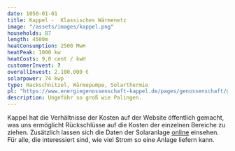 ```yaml
---
date: 1050-01-01
title: Kappel -  Klassisches Wärmenetz
image: "/assets/images/kappel.png"
households: 87
length: 4500m
heatConsumption: 2500 MwH 
heatPeak: 1000 kw 
heatCosts: 9,0 cent / kwH
customerInvest: ?
overallInvest: 2.100.000 €
solarpower: 74 kwp
type: Hackschnitzel, Wärmepumpe, Solarthermie
pl: "https://www.energiegenossenschaft-kappel.de/pages/genossenschaft/geschichte.php"
description: Ungefähr so groß wie Palingen.
---
```


Kappel hat die Verhältnisse der Kosten auf der Website öffentlich gemacht, was uns ermöglicht Rückschlüsse auf die Kosten der einzelnen Bereiche zu ziehen.
Zusätzlich lassen sich die Daten der Solaranlage [online](https://www.sunnyportal.com/Templates/PublicPage.aspx?page=e9dc10bf-e636-47a4-9ada-6b6caec132d8)  einsehen. Für alle, die interessiert sind, wie viel Strom so eine Anlage liefern kann.